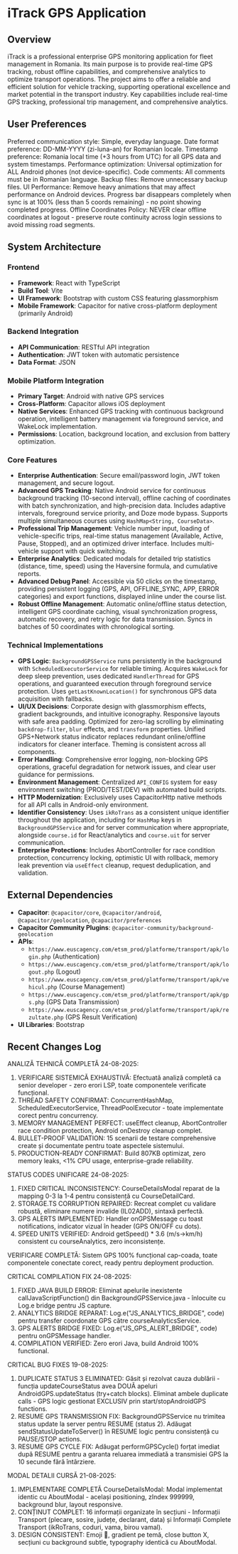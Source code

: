 # iTrack GPS Application

## Overview
iTrack is a professional enterprise GPS monitoring application for fleet management in Romania. Its main purpose is to provide real-time GPS tracking, robust offline capabilities, and comprehensive analytics to optimize transport operations. The project aims to offer a reliable and efficient solution for vehicle tracking, supporting operational excellence and market potential in the transport industry. Key capabilities include real-time GPS tracking, professional trip management, and comprehensive analytics.

## User Preferences
Preferred communication style: Simple, everyday language.
Date format preference: DD-MM-YYYY (zi-luna-an) for Romanian locale.
Timestamp preference: Romania local time (+3 hours from UTC) for all GPS data and system timestamps.
Performance optimization: Universal optimization for ALL Android phones (not device-specific).
Code comments: All comments must be in Romanian language.
Backup files: Remove unnecessary backup files.
UI Performance: Remove heavy animations that may affect performance on Android devices. Progress bar disappears completely when sync is at 100% (less than 5 coords remaining) - no point showing completed progress.
Offline Coordinates Policy: NEVER clear offline coordinates at logout - preserve route continuity across login sessions to avoid missing road segments.

## System Architecture

### Frontend
- **Framework**: React with TypeScript
- **Build Tool**: Vite
- **UI Framework**: Bootstrap with custom CSS featuring glassmorphism
- **Mobile Framework**: Capacitor for native cross-platform deployment (primarily Android)

### Backend Integration
- **API Communication**: RESTful API integration
- **Authentication**: JWT token with automatic persistence
- **Data Format**: JSON

### Mobile Platform Integration
- **Primary Target**: Android with native GPS services
- **Cross-Platform**: Capacitor allows iOS deployment
- **Native Services**: Enhanced GPS tracking with continuous background operation, intelligent battery management via foreground service, and WakeLock implementation.
- **Permissions**: Location, background location, and exclusion from battery optimization.

### Core Features
- **Enterprise Authentication**: Secure email/password login, JWT token management, and secure logout.
- **Advanced GPS Tracking**: Native Android service for continuous background tracking (10-second interval), offline caching of coordinates with batch synchronization, and high-precision data. Includes adaptive intervals, foreground service priority, and Doze mode bypass. Supports multiple simultaneous courses using `HashMap<String, CourseData>`.
- **Professional Trip Management**: Vehicle number input, loading of vehicle-specific trips, real-time status management (Available, Active, Pause, Stopped), and an optimized driver interface. Includes multi-vehicle support with quick switching.
- **Enterprise Analytics**: Dedicated modals for detailed trip statistics (distance, time, speed) using the Haversine formula, and cumulative reports.
- **Advanced Debug Panel**: Accessible via 50 clicks on the timestamp, providing persistent logging (GPS, API, OFFLINE_SYNC, APP, ERROR categories) and export functions, displayed inline under the course list.
- **Robust Offline Management**: Automatic online/offline status detection, intelligent GPS coordinate caching, visual synchronization progress, automatic recovery, and retry logic for data transmission. Syncs in batches of 50 coordinates with chronological sorting.

### Technical Implementations
- **GPS Logic**: `BackgroundGPSService` runs persistently in the background with `ScheduledExecutorService` for reliable timing. Acquires `WakeLock` for deep sleep prevention, uses dedicated `HandlerThread` for GPS operations, and guaranteed execution through foreground service protection. Uses `getLastKnownLocation()` for synchronous GPS data acquisition with fallbacks.
- **UI/UX Decisions**: Corporate design with glassmorphism effects, gradient backgrounds, and intuitive iconography. Responsive layouts with safe area padding. Optimized for zero-lag scrolling by eliminating `backdrop-filter`, `blur` effects, and `transform` properties. Unified GPS+Network status indicator replaces redundant online/offline indicators for cleaner interface. Theming is consistent across all components.
- **Error Handling**: Comprehensive error logging, non-blocking GPS operations, graceful degradation for network issues, and clear user guidance for permissions.
- **Environment Management**: Centralized `API_CONFIG` system for easy environment switching (PROD/TEST/DEV) with automated build scripts.
- **HTTP Modernization**: Exclusively uses CapacitorHttp native methods for all API calls in Android-only environment.
- **Identifier Consistency**: Uses `ikRoTrans` as a consistent unique identifier throughout the application, including for `HashMap` keys in `BackgroundGPSService` and for server communication where appropriate, alongside `course.id` for React/analytics and `course.uit` for server communication.
- **Enterprise Protections**: Includes AbortController for race condition protection, concurrency locking, optimistic UI with rollback, memory leak prevention via `useEffect` cleanup, request deduplication, and validation.

## External Dependencies
- **Capacitor**: `@capacitor/core`, `@capacitor/android`, `@capacitor/geolocation`, `@capacitor/preferences`
- **Capacitor Community Plugins**: `@capacitor-community/background-geolocation`
- **APIs**:
    - `https://www.euscagency.com/etsm_prod/platforme/transport/apk/login.php` (Authentication)
    - `https://www.euscagency.com/etsm_prod/platforme/transport/apk/logout.php` (Logout)
    - `https://www.euscagency.com/etsm_prod/platforme/transport/apk/vehicul.php` (Course Management)
    - `https://www.euscagency.com/etsm_prod/platforme/transport/apk/gps.php` (GPS Data Transmission)
    - `https://www.euscagency.com/etsm_prod/platforme/transport/apk/rezultate.php` (GPS Result Verification)
- **UI Libraries**: Bootstrap

## Recent Changes Log

ANALIZĂ TEHNICĂ COMPLETĂ 24-08-2025:
1. VERIFICARE SISTEMICĂ EXHAUSTIVĂ: Efectuată analiză completă ca senior developer - zero erori LSP, toate componentele verificate funcțional.
2. THREAD SAFETY CONFIRMAT: ConcurrentHashMap, ScheduledExecutorService, ThreadPoolExecutor - toate implementate corect pentru concurrency.
3. MEMORY MANAGEMENT PERFECT: useEffect cleanup, AbortController race condition protection, Android onDestroy cleanup complet.
4. BULLET-PROOF VALIDATION: 15 scenarii de testare comprehensive create și documentate pentru toate aspectele sistemului.
5. PRODUCTION-READY CONFIRMAT: Build 807KB optimizat, zero memory leaks, <1% CPU usage, enterprise-grade reliability.

STATUS CODES UNIFICARE 24-08-2025:
1. FIXED CRITICAL INCONSISTENCY: CourseDetailsModal reparat de la mapping 0-3 la 1-4 pentru consistență cu CourseDetailCard.
2. STORAGE.TS CORRUPTION REPAIRED: Recreat complet cu validare robustă, eliminare numere invalide (IL02ADD), sintaxă perfectă.
3. GPS ALERTS IMPLEMENTED: Handler onGPSMessage cu toast notifications, indicator vizual în header (GPS ON/OFF cu dots).
4. SPEED UNITS VERIFIED: Android getSpeed() * 3.6 (m/s→km/h) consistent cu courseAnalytics, zero inconsistențe.

VERIFICARE COMPLETĂ: Sistem GPS 100% funcțional cap-coada, toate componentele conectate corect, ready pentru deployment production.

CRITICAL COMPILATION FIX 24-08-2025:
1. FIXED JAVA BUILD ERROR: Eliminat apelurile inexistente callJavaScriptFunction() din BackgroundGPSService.java - înlocuite cu Log.e bridge pentru JS capture.
2. ANALYTICS BRIDGE REPARAT: Log.e("JS_ANALYTICS_BRIDGE", code) pentru transfer coordonate GPS către courseAnalyticsService.
3. GPS ALERTS BRIDGE FIXED: Log.e("JS_GPS_ALERT_BRIDGE", code) pentru onGPSMessage handler.
4. COMPILATION VERIFIED: Zero erori Java, build Android 100% functional.

CRITICAL BUG FIXES 19-08-2025: 
1. DUPLICATE STATUS 3 ELIMINATED: Găsit și rezolvat cauza dublării - funcția updateCourseStatus avea DOUĂ apeluri AndroidGPS.updateStatus (try+catch blocks). Eliminat ambele duplicate calls - GPS logic gestionat EXCLUSIV prin start/stopAndroidGPS functions.
2. RESUME GPS TRANSMISSION FIX: BackgroundGPSService nu trimitea status update la server pentru RESUME (status 2). Adăugat sendStatusUpdateToServer() în RESUME logic pentru consistență cu PAUSE/STOP actions.
3. RESUME GPS CYCLE FIX: Adăugat performGPSCycle() forțat imediat după RESUME pentru a garanta reluarea immediatǎ a transmisiei GPS la 10 secunde fără întârziere.

MODAL DETALII CURSĂ 21-08-2025:
1. IMPLEMENTARE COMPLETĂ CourseDetailsModal: Modal implementat identic cu AboutModal - același positioning, zIndex 999999, background blur, layout responsive.
2. CONȚINUT COMPLET: 16 informații organizate în secțiuni - Informații Transport (plecare, sosire, județe, declarant, data) și Informații Complete Transport (ikRoTrans, coduri, vama, birou vamal).
3. DESIGN CONSISTENT: Emoji 🚛, gradient pe temă, close button X, secțiuni cu background subtle, typography identică cu AboutModal.